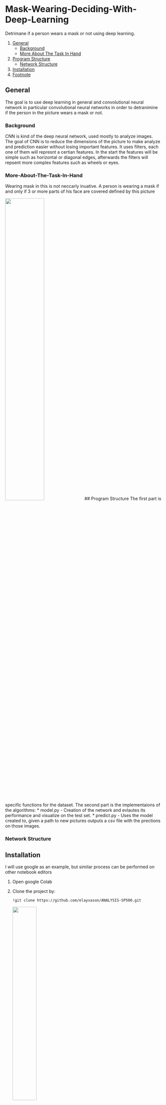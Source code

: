 # Mask-Wearing-Deciding-With-Deep-Learning

Detrimane if a person wears a mask or not using deep learning. 
1. [General](#General)
    - [Background](#background)
    - [More About The Task In Hand](#More-About-The-Task-In-Hand)
3. [Program Structure](#Program-Structure)
    - [Network Structure](#Network-Structure)
5. [Installation](#Installation)
6. [Footnote](#footnote)
## General
The goal is to use deep learning in general and convolutional neural network in particular convolutional neural networks in order to detranimine if the person in the picture wears a mask or not.

### Background
CNN is kind of the deep neural network, used mostly to analyze images. The goal of CNN is to reduce the dimensions of the picture to make analyze and prediction easier without losing important features. It uses filters, each one of them will represnt a certian features. In the start the features will be simple such as horizontal or diagonal edges, afterwards the filters will repsent more complex features such as wheels or eyes.

### More-About-The-Task-In-Hand
Wearing mask in this is not neccarly inuative. A person is wearing a mask if and only if 3 or more parts of his face are covered defined by this picture

<img src="https://i.imgur.com/LIojmcB.png" data-canonical-src="https://gyazo.com/eb5c5741b6a9a16c692170a41a49c858.png" width=50% height=50% />
## Program Structure
The first part is specific functions for the dataset. The second part is the implementaions of the algorithms:
* model.py - Creation of the network and evlautes its performance and visualize on the test set. 
* predict.py - Uses the model created to, given a path to new pictures outputs a csv file with the prections on those images.

### Network Structure

## Installation
I will use google as an example, but similar process can be performed on other notebook editors
1. Open google Colab
2. Clone the project by:
	```
	!git clone https://github.com/elaysason/ANALYSIS-SP500.git
	```
    <img src="https://i.imgur.com/IYmNxac.png" data-canonical-src="https://gyazo.com/eb5c5741b6a9a16c692170a41a49c858.png" width=40% height=40% />
3. Now the folder is in your files on colab. Simpily download the notebook as showed

    <img src="https://i.imgur.com/BIY19HC.png" data-canonical-src="https://gyazo.com/eb5c5741b6a9a16c692170a41a49c858.png" width=30% height=30% />
